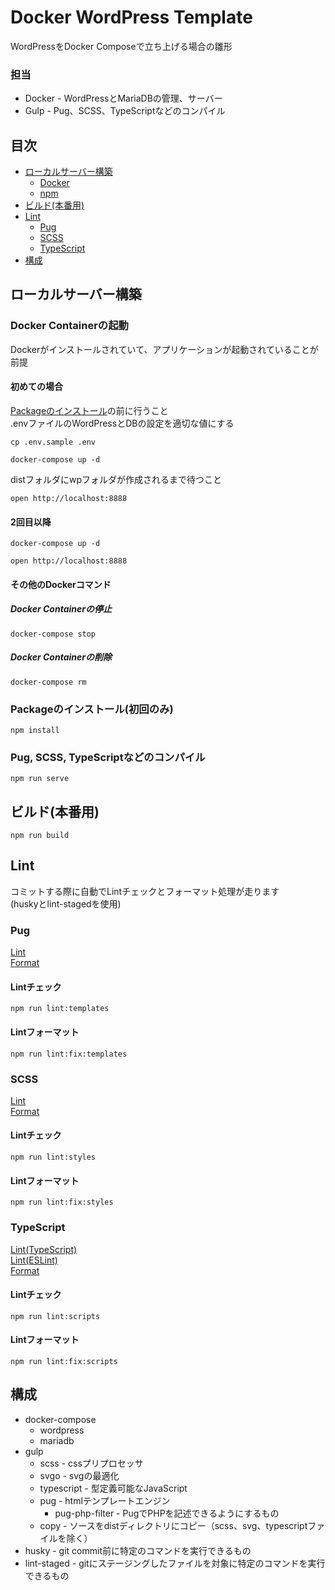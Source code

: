 # Docker WordPress Template
WordPressをDocker Composeで立ち上げる場合の雛形  

### 担当
- Docker - WordPressとMariaDBの管理、サーバー
- Gulp - Pug、SCSS、TypeScriptなどのコンパイル

## 目次
- [ローカルサーバー構築](#build_for_development)
  - [Docker](#build_for_development_docker)
  - [npm](#build_for_development_npm)
- [ビルド(本番用)](#build_for_production)
- [Lint](#lint)
  - [Pug](#lint_pug)
  - [SCSS](#lint_scss)
  - [TypeScript](#lint_typescript)
- [構成](#composition)


<a name="build_for_development"/>

## ローカルサーバー構築

<a name="build_for_development_docker"/>

### Docker Containerの起動
Dockerがインストールされていて、アプリケーションが起動されていることが前提  

#### 初めての場合
[Packageのインストール](#installation)の前に行うこと  
.envファイルのWordPressとDBの設定を適切な値にする

```
cp .env.sample .env
```

```
docker-compose up -d
```

distフォルダにwpフォルダが作成されるまで待つこと

```
open http://localhost:8888
```

#### 2回目以降
```
docker-compose up -d
```

```
open http://localhost:8888
```

#### その他のDockerコマンド

##### Docker Containerの停止
```
docker-compose stop
```

##### Docker Containerの削除
```
docker-compose rm
```

<a name="installation"/>

<a name="build_for_development_npm"/>

### Packageのインストール(初回のみ)
```
npm install
```

### Pug, SCSS, TypeScriptなどのコンパイル
```
npm run serve 
```

<a name="build_for_production"/>

## ビルド(本番用)
```
npm run build
```

<a name="lint"/>

## Lint
コミットする際に自動でLintチェックとフォーマット処理が走ります  
(huskyとlint-stagedを使用)

<a name="lint_pug"/>

### Pug
[Lint](https://github.com/pugjs/pug-lint)  
[Format](https://github.com/prettier/plugin-pug)

#### Lintチェック
```
npm run lint:templates
```

#### Lintフォーマット
```
npm run lint:fix:templates
```

<a name="lint_scss"/>

### SCSS
[Lint](https://stylelint.io/)  
[Format](https://github.com/prettier/stylelint-prettier)

#### Lintチェック
```
npm run lint:styles
```

#### Lintフォーマット
```
npm run lint:fix:styles
```

<a name="lint_typescript"/>

### TypeScript
[Lint(TypeScript)](https://typescript-jp.gitbook.io/deep-dive/project/compilation-context/tsconfig)  
[Lint(ESLint)](https://github.com/typescript-eslint/typescript-eslint)  
[Format](https://prettier.io/)

#### Lintチェック
```
npm run lint:scripts
```

#### Lintフォーマット
```
npm run lint:fix:scripts
```

<a name="composition"/>

## 構成
- docker-compose
  - wordpress
  - mariadb
- gulp
  - scss - cssプリプロセッサ
  - svgo - svgの最適化
  - typescript - 型定義可能なJavaScript
  - pug - htmlテンプレートエンジン
    - pug-php-filter - PugでPHPを記述できるようにするもの
  - copy - ソースをdistディレクトリにコピー（scss、svg、typescriptファイルを除く）
- husky - git commit前に特定のコマンドを実行できるもの
- lint-staged - gitにステージングしたファイルを対象に特定のコマンドを実行できるもの
